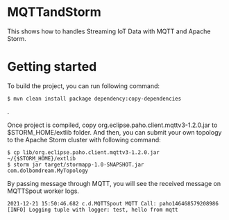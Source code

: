 # MQTTandStorm
This shows how to handles Streaming IoT Data with MQTT and Apache Storm.

# Getting started

To build the project, you can run following command:

```
$ mvn clean install package dependency:copy-dependencies
```

.

Once project is compiled, copy org.eclipse.paho.client.mqttv3-1.2.0.jar to $STORM_HOME/extlib folder. And then, you can submit your own topology to the Apache Storm cluster with following command:

```
$ cp lib/org.eclipse.paho.client.mqttv3-1.2.0.jar ~/{$STORM_HOME}/extlib
$ storm jar target/stormapp-1.0-SNAPSHOT.jar com.dolbomdream.MyTopology
```

By passing message through MQTT, you will see the received message on MQTTSpout worker logs.

```
2021-12-21 15:50:46.682 c.d.MQTTSpout MQTT Call: paho146468579208986 [INFO] Logging tuple with logger: test, hello from mqtt
```

